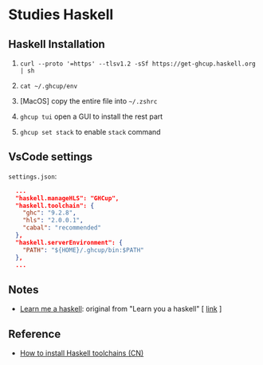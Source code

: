 # Studies Haskell

## Haskell Installation

1. `curl --proto '=https' --tlsv1.2 -sSf https://get-ghcup.haskell.org | sh`

2. `cat ~/.ghcup/env`

3. [MacOS] copy the entire file into `~/.zshrc`

4. `ghcup tui` open a GUI to install the rest part

5. `ghcup set stack` to enable `stack` command

## VsCode settings

`settings.json`:

```json
  ...
  "haskell.manageHLS": "GHCup",
  "haskell.toolchain": {
    "ghc": "9.2.8",
    "hls": "2.0.0.1",
    "cabal": "recommended"
  },
  "haskell.serverEnvironment": {
    "PATH": "${HOME}/.ghcup/bin:$PATH"
  },
  ...
```

## Notes

- [Learn me a haskell](./Learn%20Me%20a%20Haskell.pdf): original from "Learn you a haskell" [ [link](http://learnyouahaskell.com/) ]

## Reference

- [How to install Haskell toolchains (CN)](https://zhuanlan.zhihu.com/p/455688955)
